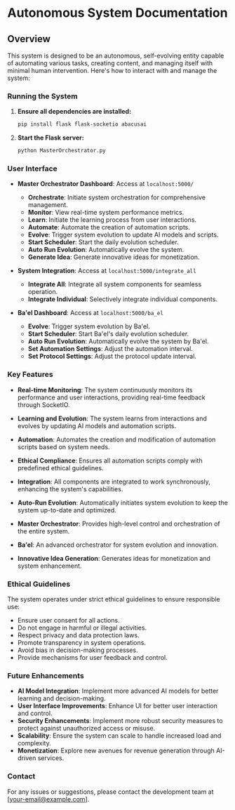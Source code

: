 # Autonomous System Documentation

## Overview

This system is designed to be an autonomous, self-evolving entity capable of automating various tasks, creating content, and managing itself with minimal human intervention. Here's how to interact with and manage the system:

### Running the System

1. **Ensure all dependencies are installed:**
   ```bash
   pip install flask flask-socketio abacusai
   ```

2. **Start the Flask server:**
   ```bash
   python MasterOrchestrator.py
   ```

### User Interface

- **Master Orchestrator Dashboard**: Access at `localhost:5000/`
  - **Orchestrate**: Initiate system orchestration for comprehensive management.
  - **Monitor**: View real-time system performance metrics.
  - **Learn**: Initiate the learning process from user interactions.
  - **Automate**: Automate the creation of automation scripts.
  - **Evolve**: Trigger system evolution to update AI models and scripts.
  - **Start Scheduler**: Start the daily evolution scheduler.
  - **Auto Run Evolution**: Automatically evolve the system.
  - **Generate Idea**: Generate innovative ideas for monetization.

- **System Integration**: Access at `localhost:5000/integrate_all`
  - **Integrate All**: Integrate all system components for seamless operation.
  - **Integrate Individual**: Selectively integrate individual components.

- **Ba'el Dashboard**: Access at `localhost:5000/ba_el`
  - **Evolve**: Trigger system evolution by Ba'el.
  - **Start Scheduler**: Start Ba'el's daily evolution scheduler.
  - **Auto Run Evolution**: Automatically evolve the system by Ba'el.
  - **Set Automation Settings**: Adjust the automation interval.
  - **Set Protocol Settings**: Adjust the protocol update interval.

### Key Features

- **Real-time Monitoring**: The system continuously monitors its performance and user interactions, providing real-time feedback through SocketIO.

- **Learning and Evolution**: The system learns from interactions and evolves by updating AI models and automation scripts.

- **Automation**: Automates the creation and modification of automation scripts based on system needs.

- **Ethical Compliance**: Ensures all automation scripts comply with predefined ethical guidelines.

- **Integration**: All components are integrated to work synchronously, enhancing the system's capabilities.

- **Auto-Run Evolution**: Automatically initiates system evolution to keep the system up-to-date and optimized.

- **Master Orchestrator**: Provides high-level control and orchestration of the entire system.

- **Ba'el**: An advanced orchestrator for system evolution and innovation.

- **Innovative Idea Generation**: Generates ideas for monetization and system enhancement.

### Ethical Guidelines

The system operates under strict ethical guidelines to ensure responsible use:

- Ensure user consent for all actions.
- Do not engage in harmful or illegal activities.
- Respect privacy and data protection laws.
- Promote transparency in system operations.
- Avoid bias in decision-making processes.
- Provide mechanisms for user feedback and control.

### Future Enhancements

- **AI Model Integration**: Implement more advanced AI models for better learning and decision-making.
- **User Interface Improvements**: Enhance UI for better user interaction and control.
- **Security Enhancements**: Implement more robust security measures to protect against unauthorized access or misuse.
- **Scalability**: Ensure the system can scale to handle increased load and complexity.
- **Monetization**: Explore new avenues for revenue generation through AI-driven services.

### Contact

For any issues or suggestions, please contact the development team at [your-email@example.com].
